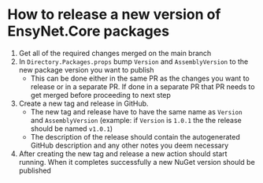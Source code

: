 # How to release a new version of EnsyNet.Core packages

1. Get all of the required changes merged on the main branch
2. In `Directory.Packages.props` bump `Version` and `AssemblyVersion` to the new package version you want to publish
    - This can be done either in the same PR as the changes you want to release or in a separate PR. If done in a separate PR that PR needs to get merged before proceeding to next step
3. Create a new tag and release in GitHub.
    - The new tag and release have to have the same name as `Version` and `AssemblyVersion` (example: if `Version` is `1.0.1` the the release should be named `v1.0.1`)
    - The description of the release should contain the autogenerated GitHub description and any other notes you deem necessary
4. After creating the new tag and release a new action should start running. When it completes successfully a new NuGet version should be published

